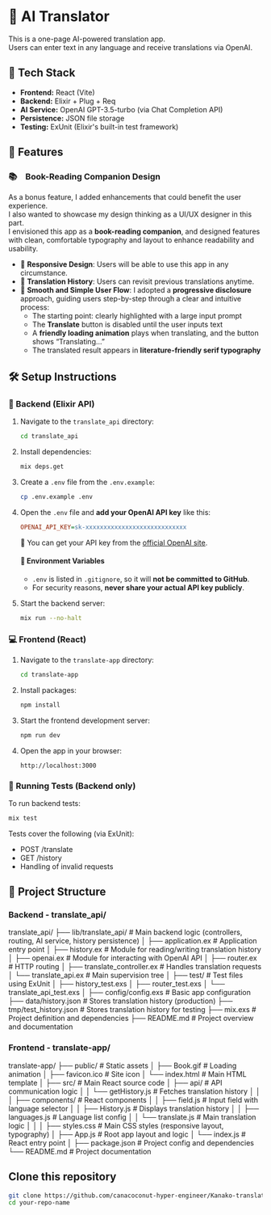 # 🤖 AI Translator

This is a one-page AI-powered translation app.  
Users can enter text in any language and receive translations via OpenAI.



## 🔧 Tech Stack

- **Frontend:** React (Vite)
- **Backend:** Elixir + Plug + Req
- **AI Service:** OpenAI GPT-3.5-turbo (via Chat Completion API)
- **Persistence:** JSON file storage
- **Testing:** ExUnit (Elixir's built-in test framework)



## 🚀 Features

### 📚　Book-Reading Companion Design

As a bonus feature, I added enhancements that could benefit the user experience.  
I also wanted to showcase my design thinking as a UI/UX designer in this part.  
I envisioned this app as a **book-reading companion**, and designed features with clean, comfortable typography and layout to enhance readability and usability.  

- 📱 **Responsive Design**:
  Users will be able to use this app in any circumstance.
- 📜 **Translation History**:
    Users can revisit previous translations anytime.
- 🧭 **Smooth and Simple User Flow**:
  I adopted a **progressive disclosure** approach, guiding users step-by-step through a clear and intuitive process:
  - The starting point: clearly highlighted with a large input prompt
  - The **Translate** button is disabled until the user inputs text
  - A **friendly loading animation** plays when translating, and the button shows “Translating…”
  - The translated result appears in **literature-friendly serif typography**



## 🛠️ Setup Instructions

### 🔁 Backend (Elixir API)

1. Navigate to the `translate_api` directory:

    ```bash
    cd translate_api
    ```

2. Install dependencies:

    ```bash
    mix deps.get
    ```

3. Create a `.env` file from the `.env.example`:

    ```bash
    cp .env.example .env
    ```

4. Open the `.env` file and **add your OpenAI API key** like this:

    ```ini
    OPENAI_API_KEY=sk-xxxxxxxxxxxxxxxxxxxxxxxxxxxx
    ```

    🔑 You can get your API key from the [official OpenAI site](https://platform.openai.com/account/api-keys).

    #### 🔐 Environment Variables
    
    - `.env` is listed in `.gitignore`, so it will **not be committed to GitHub**.
    - For security reasons, **never share your actual API key publicly**.

5. Start the backend server:

    ```bash
    mix run --no-halt
    ```


### 💻 Frontend (React)

1. Navigate to the `translate-app` directory:

    ```bash
    cd translate-app
    ```

2. Install packages:

    ```bash
    npm install
    ```

3. Start the frontend development server:

    ```bash
    npm run dev
    ```

4. Open the app in your browser:

    ```
    http://localhost:3000
    ```


### 🧪 Running Tests (Backend only)

To run backend tests:

```bash
mix test
```
Tests cover the following (via ExUnit):

- POST /translate
- GET /history
- Handling of invalid requests


## 📁 Project Structure

### Backend - translate_api/
translate_api/
├── lib/translate_api/               # Main backend logic (controllers, routing, AI service, history persistence)
│   ├── application.ex               # Application entry point
│   ├── history.ex                   # Module for reading/writing translation history
│   ├── openai.ex                    # Module for interacting with OpenAI API
│   ├── router.ex                    # HTTP routing
│   ├── translate_controller.ex      # Handles translation requests
│   └── translate_api.ex             # Main supervision tree
│
├── test/                            # Test files using ExUnit
│   ├── history_test.exs
│   ├── router_test.exs
│   └── translate_api_test.exs
│
├── config/config.exs               # Basic app configuration
├── data/history.json               # Stores translation history (production)
├── tmp/test_history.json           # Stores translation history for testing
├── mix.exs                         # Project definition and dependencies
├── README.md                       # Project overview and documentation

### Frontend - translate-app/
translate-app/
├── public/                     # Static assets
│   ├── Book.gif               # Loading animation
│   ├── favicon.ico           # Site icon
│   └── index.html            # Main HTML template
│
├── src/                       # Main React source code
│   ├── api/                   # API communication logic
│   │   └── getHistory.js     # Fetches translation history
│   │
│   ├── components/            # React components
│   │   ├── field.js          # Input field with language selector
│   │   ├── History.js        # Displays translation history
│   │   ├── languages.js      # Language list config
│   │   └── translate.js      # Main translation logic
│   │
│   ├── styles.css             # Main CSS styles (responsive layout, typography)
│   ├── App.js                 # Root app layout and logic
│   └── index.js               # React entry point
│
├── package.json               # Project config and dependencies
└── README.md                  # Project documentation

## Clone this repository

```bash
git clone https://github.com/canacoconut-hyper-engineer/Kanako-translate
cd your-repo-name
